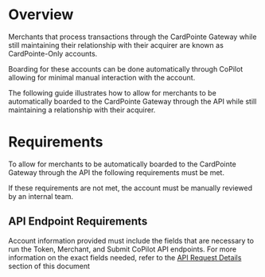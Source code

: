 # Overview

Merchants that process transactions through the CardPointe Gateway while still maintaining their relationship with their acquirer are known as CardPointe-Only accounts.

Boarding for these accounts can be done automatically through CoPilot allowing for minimal manual interaction with the account. 

The following guide illustrates how to allow for merchants to be automatically boarded to the CardPointe Gateway through the API while still maintaining a relationship with their acquirer. 

# Requirements

To allow for merchants to be automatically boarded to the CardPointe Gateway through the API the following requirements must be met.

If these requirements are not met, the account must be manually reviewed by an internal team. 

## API Endpoint Requirements

Account information provided must include the fields that are necessary to run the Token, Merchant, and Submit CoPilot API endpoints. For more information on the exact fields needed, refer to the [API Request Details](#API-Request-Details) section of this document
